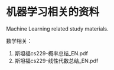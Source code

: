 # 机器学习相关的资料
Machine Learning related study materials.


数学相关：
  1. 斯坦福cs229-概率总结_EN.pdf
  2. 斯坦福cs229-线性代数总结_EN.pdf
